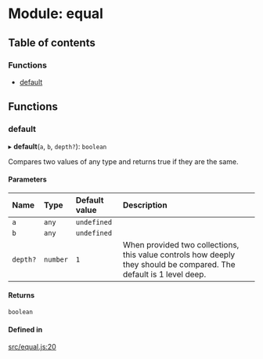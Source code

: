 # Module: equal

## Table of contents

### Functions

- [default](equal.md#default)

## Functions

### default

▸ **default**(`a`, `b`, `depth?`): `boolean`

Compares two values of any type and returns true if they are the same.

#### Parameters

| Name | Type | Default value | Description |
| :------ | :------ | :------ | :------ |
| `a` | `any` | `undefined` |  |
| `b` | `any` | `undefined` |  |
| `depth?` | `number` | `1` | When provided two collections, this value controls how deeply they should be compared. The default is 1 level deep. |

#### Returns

`boolean`

#### Defined in

[src/equal.js:20](https://github.com/Twipped/js-utils/blob/f2eceb5/src/equal.js#L20)

